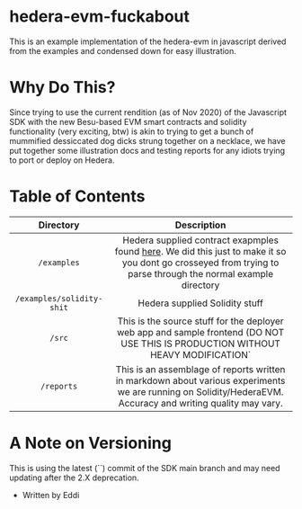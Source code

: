 # hedera-evm-fuckabout
This is an example implementation of the hedera-evm in javascript derived from the examples and condensed down for easy illustration.

# Why Do This?

Since trying to use the current rendition (as of Nov 2020) of the Javascript SDK with the new Besu-based EVM smart contracts and solidity functionality (very exciting, btw) is akin to trying to get a bunch of mummified dessiccated dog dicks strung together on a necklace, we have put together some illustration docs and testing reports for any idiots trying to port or deploy on Hedera.  

# Table of Contents 

| Directory | Description |
| :-------: |  :--------: |
| `/examples`  | Hedera supplied contract exapmples found [here](https://github.com/hashgraph/hedera-sdk-js/tree/main/examples).  We did this just to make it so you dont go crosseyed from trying to parse through the normal example directory |
| `/examples/solidity-shit` | Hedera supplied Solidity stuff |
| `/src` | This is the source stuff for the deployer web app and sample frontend (DO NOT USE THIS IS PRODUCTION WITHOUT HEAVY MODIFICATION` |
| `/reports`| This is an assemblage of reports written in markdown about various experiments we are running on Solidity/HederaEVM.  Accuracy and writing quality may vary. |

# A Note on Versioning

This is using the latest (``) commit of the SDK main branch and may need updating after the 2.X deprecation.

- Written by Eddi